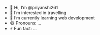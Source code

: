 - 👋 Hi, I’m @priyanshi261
- 👀 I’m interested in travelling
- 🌱 I’m currently learning web development
- 😄 Pronouns: ...
- ⚡ Fun fact: ...

<!---
priyanshi261/priyanshi261 is a ✨ special ✨ repository because its `README.md` (this file) appears on your GitHub profile.
You can click the Preview link to take a look at your changes.
--->
